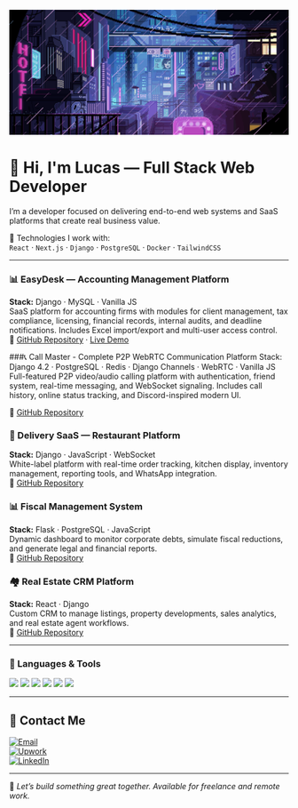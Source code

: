 ![GIF Pixelado](./assets/gif-pixelado.gif)

# 👋 Hi, I'm Lucas — Full Stack Web Developer

I’m a developer focused on delivering end-to-end web systems and SaaS platforms that create real business value.

🧰 Technologies I work with:  
`React` · `Next.js` · `Django` · `PostgreSQL` · `Docker` · `TailwindCSS`

---

### 📊 EasyDesk — Accounting Management Platform  
**Stack:** Django · MySQL · Vanilla JS  
SaaS platform for accounting firms with modules for client management, tax compliance, licensing, financial records, internal audits, and deadline notifications. Includes Excel import/export and multi-user access control.  
🔗 [GitHub Repository](https://github.com/codewithsouza/EasyDesk---Enterprise-Accounting-Management-System) · [Live Demo](https://easydesk.up.railway.app/accounts/login/)

###📞 Call Master - Complete P2P WebRTC Communication Platform
Stack: Django 4.2 · PostgreSQL · Redis · Django Channels · WebRTC · Vanilla JS
Full-featured P2P video/audio calling platform with authentication, friend system, real-time messaging, and WebSocket signaling. Includes call history, online status tracking, and Discord-inspired modern UI.

🔗 [GitHub Repository](https://github.com/codewithsouza/DISCORDO-demo)

### 🍔 Delivery SaaS — Restaurant Platform  
**Stack:** Django · JavaScript · WebSocket  
White-label platform with real-time order tracking, kitchen display, inventory management, reporting tools, and WhatsApp integration.  
🔗 [GitHub Repository](https://github.com/codewithsouza/Delivery-SaaS-Platform-.git)


### 📊 Fiscal Management System  
**Stack:** Flask · PostgreSQL · JavaScript  
Dynamic dashboard to monitor corporate debts, simulate fiscal reductions, and generate legal and financial reports.  
🔗 [GitHub Repository](https://github.com/codewithsouza/Patrimonialis-Fiscal-Management-System)

### 🏘️ Real Estate CRM Platform  
**Stack:** React · Django  
Custom CRM to manage listings, property developments, sales analytics, and real estate agent workflows.  
🔗 [GitHub Repository](https://github.com/codewithsouza/Real-Estate-CRM-Platform-Key-Features.git)

---

### 💼 Languages & Tools

<p>
  <img src="https://cdn.jsdelivr.net/gh/devicons/devicon/icons/python/python-original.svg" width="40"/>
  <img src="https://cdn.jsdelivr.net/gh/devicons/devicon/icons/django/django-plain.svg" width="40"/>
  <img src="https://cdn.jsdelivr.net/gh/devicons/devicon/icons/flask/flask-original.svg" width="40"/>
  <img src="https://cdn.jsdelivr.net/gh/devicons/devicon/icons/javascript/javascript-original.svg" width="40"/>
  <img src="https://cdn.jsdelivr.net/gh/devicons/devicon/icons/react/react-original.svg" width="40"/>
  <img src="https://cdn.jsdelivr.net/gh/devicons/devicon/icons/docker/docker-original.svg" width="40"/>
</p>

---

## 🤝 Contact Me

[![Email](https://img.shields.io/badge/-Email-D14836?style=for-the-badge&logo=gmail&logoColor=white)](mailto:lds.antunesdev@gmail.com)  
[![Upwork](https://img.shields.io/badge/-Upwork-6fda44?style=for-the-badge&logo=upwork&logoColor=white)](https://www.upwork.com/freelancers/~01528998e13ceaa5aa)  
[![LinkedIn](https://img.shields.io/badge/-LinkedIn-0A66C2?style=for-the-badge&logo=linkedin&logoColor=white)](https://www.linkedin.com/in/lucas-souza-a869882aa/)

---

💬  *Let’s build something great together. Available for freelance and remote work.*
